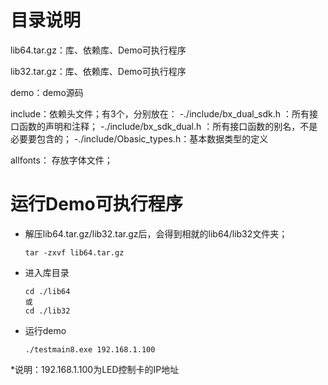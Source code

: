 # 目录说明

lib64.tar.gz：库、依赖库、Demo可执行程序

lib32.tar.gz：库、依赖库、Demo可执行程序

demo：demo源码 

include：依赖头文件；有3个，分别放在：
-./include/bx_dual_sdk.h ：所有接口函数的声明和注释；
-./include/bx_sdk_dual.h ：所有接口函数的别名，不是必要要包含的；
-./include/Obasic_types.h：基本数据类型的定义


allfonts： 存放字体文件；



# 运行Demo可执行程序

- 解压lib64.tar.gz/lib32.tar.gz后，会得到相就的lib64/lib32文件夹；

  ```
  tar -zxvf lib64.tar.gz
  ```

- 进入库目录

  ```
  cd ./lib64
  或
  cd ./lib32
  ```

- 运行demo

  ```
  ./testmain8.exe 192.168.1.100 
  ```


*说明：192.168.1.100为LED控制卡的IP地址

